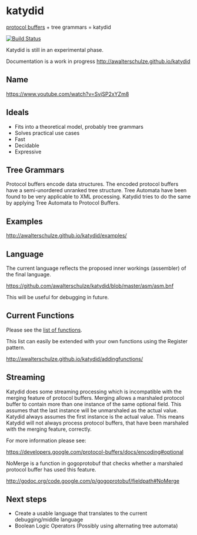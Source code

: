 katydid
=======

[protocol buffers](http://code.google.com/p/protobuf/) + tree grammars = katydid

[![Build Status](https://drone.io/github.com/awalterschulze/katydid/status.png)](https://drone.io/github.com/awalterschulze/katydid/latest)

Katydid is still in an experimental phase.

Documentation is a work in progress http://awalterschulze.github.io/katydid

Name
----

https://www.youtube.com/watch?v=SvjSP2xYZm8

Ideals
------

 - Fits into a theoretical model, probably tree grammars
 - Solves practical use cases
 - Fast
 - Decidable
 - Expressive 

Tree Grammars
-------------

Protocol buffers encode data structures.
The encoded protocol buffers have a semi-unordered unranked tree structure.
Tree Automata have been found to be very applicable to XML processing.
Katydid tries to do the same by applying Tree Automata to Protocol Buffers.

Examples
--------

http://awalterschulze.github.io/katydid/examples/

Language
--------

The current language reflects the proposed inner workings (assembler) of the final language.

https://github.com/awalterschulze/katydid/blob/master/asm/asm.bnf

This will be useful for debugging in future.

Current Functions
-----------------

Please see the [list of functions](https://github.com/awalterschulze/katydid/blob/master/list_of_functions.txt).

This list can easily be extended with your own functions using the Register pattern.

http://awalterschulze.github.io/katydid/addingfunctions/

Streaming
---------

Katydid does some streaming processing which is incompatible with the merging feature of protocol buffers.
Merging allows a marshaled protocol buffer to contain more than one instance of the same optional field.
This assumes that the last instance will be unmarshaled as the actual value.
Katydid always assumes the first instance is the actual value.
This means Katydid will not always process protocol buffers, that have been marshaled with the merging feature, correctly.

For more information please see:

https://developers.google.com/protocol-buffers/docs/encoding#optional

NoMerge is a function in gogoprotobuf that checks whether a marshaled protocol buffer has used this feature.

http://godoc.org/code.google.com/p/gogoprotobuf/fieldpath#NoMerge


Next steps
----------

 - Create a usable language that translates to the current debugging/middle language
 - Boolean Logic Operators (Possibly using alternating tree automata)

